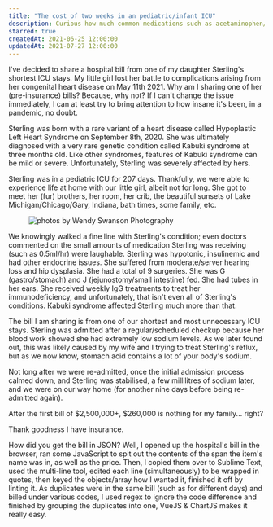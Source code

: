 ```yaml
---
title: "The cost of two weeks in an pediatric/infant ICU"
description: Curious how much common medications such as acetaminophen/paracetamol cost in an ICU? What about the actual daily room cost in an ICU? Or, specific treatments/labs? I'm sharing the itemised bill of one of my daughter's 5 ICU addmissions to highlight the (pre-insurance) cost of being in a pediatric/infant Intensive Care Unit.
starred: true
createdAt: 2021-06-25 12:00:00
updatedAt: 2021-07-27 12:00:00
---
```


<div class="container">
  <p class="lead">I've decided to share a hospital bill from one of my daughter Sterling's shortest ICU stays. My little girl lost her battle to complications arising from her congenital heart disease on May 11th 2021. Why am I sharing one of her (pre-insurance) bills? Because, why not? If I can't change the issue immediately, I can at least try to bring attention to how insane it's been, in a pandemic, no doubt.</p>

  <p>Sterling was born with a rare variant of a heart disease called Hypoplastic Left Heart Syndrome on September 8th, 2020. She was ultimately diagnosed with a very rare genetic condition called Kabuki syndrome at three months old. Like other syndromes, features of Kabuki syndrome can be mild or severe. Unfortunately, Sterling was severely affected by hers.</p>

  <p class="mb-0">Sterling was in a pediatric ICU for 207 days. Thankfully, we were able to experience life at home with our little girl, albeit not for long. She got to meet her (fur) brothers, her room, her crib, the beautiful sunsets of Lake Michigan/Chicago/Gary, Indiana, bath times, some family, etc.</p>

  <figure class="figure mt-4 mb-4">
    <img src="https://sterlingstrong.foundation/i/banksys-balloon-girl.gif" class="mw-100" title="photos by Wendy Swanson Photography">
  </figure>

  <p>We knowingly walked a fine line with Sterling's condition; even doctors commented on the small amounts of medication Sterling was receiving (such as 0.5ml/hr) were laughable. Sterling was hypotonic, insulinemic and had other endocrine issues. She suffered from moderate/server hearing loss and hip dysplasia. She had a total of 9 surgeries. She was G (gastro/stomach) and J (jejunostomy/small intestine) fed. She had tubes in her ears. She received weekly IgG treatments to treat her immunodeficiency, and unfortunately, that isn't even all of Sterling's conditions. Kabuki syndrome affected Sterling much more than that.</p>

  <p>The bill I am sharing is from one of our shortest and most unnecessary ICU stays. Sterling was admitted after a regular/scheduled checkup because her blood work showed she had extremely low sodium levels. As we later found out, this was likely caused by my wife and I trying to treat Sterling's reflux, but as we now know, stomach acid contains a lot of your body's sodium.</p>

  <p>Not long after we were re-admitted, once the initial admission process calmed down, and Sterling was stabilised, a few millilitres of sodium later, and we were on our way home (for another nine days before being re-admitted again).</p>

  <p class="mb-5">After the first bill of $2,500,000+, $260,000 is nothing for my family... right? </p>

  <p>Thank goodness I have insurance.</p>
  <cost-of-two-weeks-in-the-icu></cost-of-two-weeks-in-the-icu>
  <p class="mt-5">How did you get the bill in JSON? Well, I opened up the hospital's bill in the browser, ran some JavaScript to spit out the contents of the span the item's name was in, as well as the price. Then, I copied them over to Sublime Text, used the multi-line tool, edited each line (simultaneously) to be wrapped in quotes, then keyed the objects/array how I wanted it, finished it off by linting it. As duplicates were in the same bill (such as for different days) and billed under various codes, I used regex to ignore the code difference and finished by grouping the duplicates into one, VueJS & ChartJS makes it really easy.</p>
</div>

